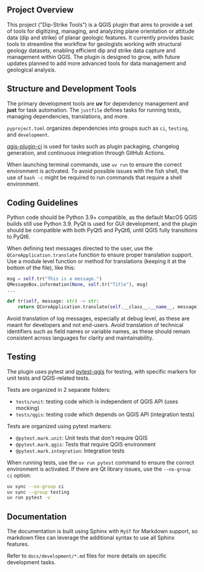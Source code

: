 ## Project Overview

This project ("Dip-Strike Tools") is a QGIS plugin that aims to provide a set of tools for digitizing, managing, and analyzing plane orientation or attitude data (dip and strike) of planar geologic features. It currently provides basic tools to streamline the workflow for geologists working with structural geology datasets, enabling efficient dip and strike data capture and management within QGIS. The plugin is designed to grow, with future updates planned to add more advanced tools for data management and geological analysis.

## Structure and Development Tools

The primary development tools are **uv** for dependency management and **just** for task automation. The `justfile` defines tasks for running tests, managing dependencies, translations, and more.

`pyproject.toml` organizes dependencies into groups such as `ci`, `testing`, and `development`.

[qgis-plugin-ci](https://github.com/opengisch/qgis-plugin-ci) is used for tasks such as plugin packaging, changelog generation, and continuous integration through GitHub Actions.

When launching terminal commands, use `uv run` to ensure the correct environment is activated. To avoid possible issues with the fish shell, the use of `bash -c` might be required to run commands that require a shell environment.

## Coding Guidelines

Python code should be Python 3.9+ compatible, as the default MacOS QGIS builds still use Python 3.9. PyQt is used for GUI development, and the plugin should be compatible with both PyQt5 and PyQt6, until QGIS fully transitions to PyQt6.

When defining text messages directed to the user, use the `QCoreApplication.translate` function to ensure proper translation support. Use a module level function or method for translations (keeping it at the bottom of the file), like this:

```python
msg = self.tr("This is a message.")
QMessageBox.information(None, self.tr("Title"), msg)
...

def tr(self, message: str) -> str:
    return QCoreApplication.translate(self.__class__.__name__, message)
```

Avoid translation of log messages, especially at debug level, as these are meant for developers and not end-users. Avoid translation of technical identifiers such as field names or variable names, as these should remain consistent across languages for clarity and maintainability.

## Testing

The plugin uses pytest and [pytest-qgis](https://github.com/GispoCoding/pytest-qgis) for testing, with specific markers for unit tests and QGIS-related tests.

Tests are organized in 2 separate folders:

- `tests/unit`: testing code which is independent of QGIS API (uses mocking)
- `tests/qgis`: testing code which depends on QGIS API (integration tests)

Tests are organized using pytest markers:

- `@pytest.mark.unit`: Unit tests that don't require QGIS
- `@pytest.mark.qgis`: Tests that require QGIS environment
- `@pytest.mark.integration`: Integration tests

When running tests, use the `uv run pytest` command to ensure the correct environment is activated. If there are Qt library issues, use the `--no-group ci` option:

```bash
uv sync --no-group ci
uv sync --group testing
uv run pytest -v
```

## Documentation

The documentation is built using Sphinx with `MyST` for Markdown support, so markdown files can leverage the additional syntax to use all Sphinx features.

Refer to `docs/development/*.md` files for more details on specific development tasks.
